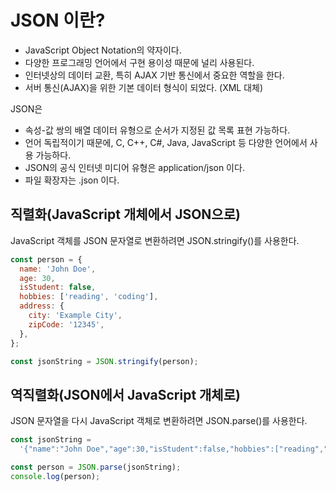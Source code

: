 # JSON 이란?

- JavaScript Object Notation의 약자이다.
- 다양한 프로그래밍 언어에서 구현 용이성 때문에 널리 사용된다.
- 인터넷상의 데이터 교환, 특히 AJAX 기반 통신에서 중요한 역할을 한다.
- 서버 통신(AJAX)을 위한 기본 데이터 형식이 되었다. (XML 대체)

JSON은

- 속성-값 쌍의 배열 데이터 유형으로 순서가 지정된 값 목록 표현 가능하다.
- 언어 독립적이기 때문에, C, C++, C#, Java, JavaScript 등 다양한 언어에서 사용 가능하다.
- JSON의 공식 인터넷 미디어 유형은 application/json 이다.
- 파일 확장자는 .json 이다.

## 직렬화(JavaScript 개체에서 JSON으로)

JavaScript 객체를 JSON 문자열로 변환하려면 JSON.stringify()를 사용한다.

```javascript
const person = {
  name: 'John Doe',
  age: 30,
  isStudent: false,
  hobbies: ['reading', 'coding'],
  address: {
    city: 'Example City',
    zipCode: '12345',
  },
};

const jsonString = JSON.stringify(person);
```

## 역직렬화(JSON에서 JavaScript 개체로)

JSON 문자열을 다시 JavaScript 객체로 변환하려면 JSON.parse()를 사용한다.

```javascript
const jsonString =
  '{"name":"John Doe","age":30,"isStudent":false,"hobbies":["reading","coding"],"address":{"city":"Example City","zipCode":"12345"}}';

const person = JSON.parse(jsonString);
console.log(person);
```

